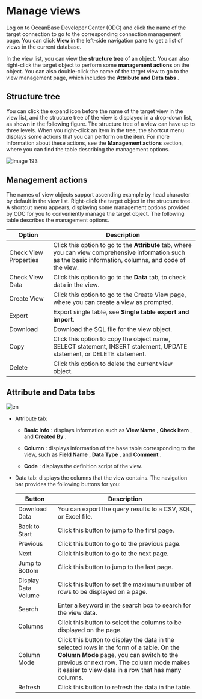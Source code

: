 Manage views
=================================

Log on to OceanBase Developer Center (ODC) and click the name of the target connection to go to the corresponding connection management page. You can click **View** in the left-side navigation pane to get a list of views in the current database.

In the view list, you can view the **structure tree** of an object. You can also right-click the target object to perform some **management actions** on the object. You can also double-click the name of the target view to go to the view management page, which includes the **Attribute and Data tabs** .

Structure tree
-----------------------

You can click the expand icon before the name of the target view in the view list, and the structure tree of the view is displayed in a drop-down list, as shown in the following figure. The structure tree of a view can have up to three levels. When you right-click an item in the tree, the shortcut menu displays some actions that you can perform on the item. For more information about these actions, see the **Management actions** section, where you can find the table describing the management options.

![Image 193](https://obbusiness-private.oss-cn-shanghai.aliyuncs.com/doc/img/odc/340/%E7%AE%A1%E7%90%86%E8%A7%86%E5%9B%BE-1-EN.png)

Management actions
---------------------------

The names of view objects support ascending example by head character by default in the view list.
Right-click the target object in the structure tree. A shortcut menu appears, displaying some management options provided by ODC for you to conveniently manage the target object. The following table describes the management options.


|        Option         |                                                                                      Description                                                                                       |
|-----------------------|----------------------------------------------------------------------------------------------------------------------------------------------------------------------------------------|
| Check View Properties | Click this option to go to the **Attribute** tab, where you can view comprehensive information such as the basic information, columns, and code of the view. |
| Check View Data       | Click this option to go to the **Data** tab, to check data in the view.                                                                                      |
| Create View           | Click this option to go to the Create View page, where you can create a view as prompted.                                                                                              |
|Export|Export single table, see **Single table export and import**.|
|  Download          | Download the SQL file for the view object. |
|    Copy        | Click this option to copy the object name, SELECT statement, INSERT statement, UPDATE statement, or DELETE statement.  |
| Delete                | Click this option to delete the current view object.   |



Attribute and Data tabs
--------------------------------

![en](https://obbusiness-private.oss-cn-shanghai.aliyuncs.com/doc/img/odc/340/%E7%AE%A1%E7%90%86%E8%A7%86%E5%9B%BE-2-EN.png)

* Attribute tab:
  * **Basic Info** : displays information such as **View Name** , **Check Item** , and **Created By** .



  * **Column** : displays information of the base table corresponding to the view, such as **Field Name** , **Data Type** , and **Comment** .



  * **Code** : displays the definition script of the view.


* Data tab: displays the columns that the view contains. The navigation bar provides the following buttons for you:

  |  Button | Description  |
  |---------------|-------------|
  | Download Data  | You can export the query results to a CSV, SQL, or Excel file. |
  | Back to Start | Click this button to jump to the first page.    |
  | Previous | Click this button to go to the previous page.      |
  | Next| Click this button to go to the next page.       |
  | Jump to Bottom| Click this button to jump to the last page.   |
  | Display Data Volume | Click this button to set the maximum number of rows to be displayed on a page.  |
  | Search | Enter a keyword in the search box to search for the view data. |
  | Columns  | Click this button to select the columns to be displayed on the page.    |
  | Column Mode |Click this button to display the data in the selected rows in the form of a table. On the **Column Mode** page, you can switch to the previous or next row. The column mode makes it easier to view data in a row that has many columns.   |
  | Refresh  | Click this button to refresh the data in the table.  |
